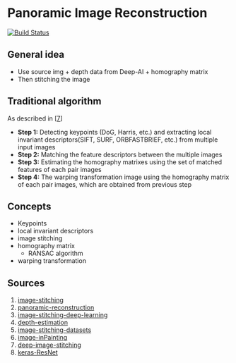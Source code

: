 # Panoramic Image Reconstruction

[![Build Status](https://travis-ci.com/FarDust/uncropped.svg?branch=main)](https://travis-ci.com/FarDust/uncropped)

## General idea

- Use source img + depth data from Deep-AI + homography matrix
- Then stitching the image

## Traditional algorithm

As described in  \[[7](#sources)\]

- **Step 1:** Detecting keypoints (DoG, Harris, etc.) and extracting local invariant descriptors(SIFT, SURF, ORBFASTBRIEF, etc.) from multiple input images
- **Step 2:** Matching the feature descriptors between the multiple images
- **Step 3:** Estimating the homography matrixes using the set of matched features of each pair images
- **Step 4:** The warping transformation image using the homography matrix of each pair images, which are obtained from previous step

## Concepts

- Keypoints
- local invariant descriptors
- image stitching
- homography matrix
  - RANSAC algorithm
- warping transformation

## Sources

1. [image-stitching](https://www.pyimagesearch.com/2018/12/17/image-stitching-with-opencv-and-python/)
2. [panoramic-reconstruction](https://medium.com/analytics-vidhya/panoramic-reconstruction-ab9fa35a38ef)
3. [image-stitching-deep-learning](https://www.kaggle.com/viswatejag/image-stiching-using-deeplearning)
4. [depth-estimation](https://paperswithcode.com/task/depth-estimation)
5. [image-stitching-datasets](https://paperswithcode.com/task/image-stitching)
6. [image-inPainting](https://github.com/1900zyh/Awesome-Image-Inpainting)
7. [deep-image-stitching](https://www.researchgate.net/publication/339671421_Deep_Feature_Extraction_for_Panoramic_Image_Stitching)
8. [keras-ResNet](https://keras.io/api/applications/resnet/)